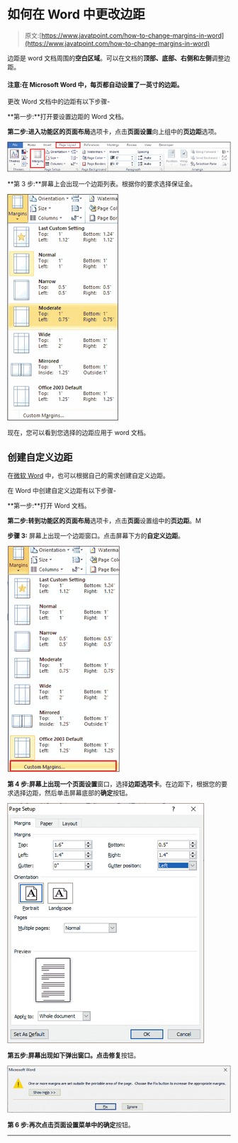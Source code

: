 # 如何在 Word 中更改边距

> 原文:[https://www.javatpoint.com/how-to-change-margins-in-word](https://www.javatpoint.com/how-to-change-margins-in-word)

边距是 word 文档周围的**空白区域**。可以在文档的**顶部、底部、右侧和左侧**调整边距。

#### 注意:在 Microsoft Word 中，每页都自动设置了一英寸的边距。

更改 Word 文档中的边距有以下步骤-

**第一步:**打开要设置边距的 Word 文档。

**第二步:**进入功能区的**页面布局**选项卡，点击**页面设置**向上组中的**页边距**选项。

![How to change margins in Word](img/c72157bdc95e3485b0b4c3d26a54af6a.png)

**第 3 步:**屏幕上会出现一个边距列表。根据你的要求选择保证金。

![How to change margins in Word](img/8a89b2d53ef92a24f9dbbff27bfdb320.png)

现在，您可以看到您选择的边距应用于 word 文档。

## 创建自定义边距

在[微软 Word](https://www.javatpoint.com/ms-word-tutorial) 中，也可以根据自己的需求创建自定义边距。

在 Word 中创建自定义边距有以下步骤-

**第一步:**打开 Word 文档。

**第二步:**转到功能区的**页面布局**选项卡，点击**页面**设置组中的**页边距**。M

**步骤 3:** 屏幕上出现一个边距窗口。点击屏幕下方的**自定义边距**。

![How to change margins in Word](img/c3b95684a461c945797bd3af6bca320f.png)

**第 4 步:**屏幕上出现一个**页面设置**窗口，选择**边距选项卡**。在边距下，根据您的要求选择边距，然后单击屏幕底部的**确定**按钮。

![How to change margins in Word](img/566f19537ab488e612e45871f40db27d.png)

**第五步:**屏幕出现如下弹出窗口。点击**修复**按钮。

![How to change margins in Word](img/1380f494ff9fffe228f9018f15be16b5.png)

**第 6 步:**再次点击页面设置菜单中的**确定**按钮。

* * *